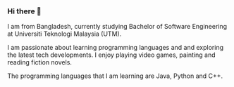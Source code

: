 ### Hi there 👋

I am from Bangladesh, currently studying Bachelor of Software Engineering at Universiti Teknologi Malaysia (UTM).

I am passionate about learning programming languages and and exploring the latest tech developments.
I enjoy playing video games, painting and reading fiction novels.

The programming languages that I am learning are Java, Python and C++.
